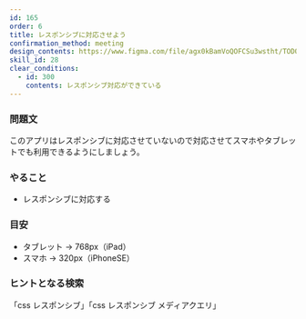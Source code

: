 ```yaml
---
id: 165
order: 6
title: レスポンシブに対応させよう
confirmation_method: meeting
design_contents: https://www.figma.com/file/agx0kBamVoQOFCSu3wstht/TODO_app?node-id=0%3A1
skill_id: 28
clear_conditions:
  - id: 300
    contents: レスポンシブ対応ができている
---
```


### 問題文

このアプリはレスポンシブに対応させていないので対応させてスマホやタブレットでも利用できるようにしましょう。

### やること

- レスポンシブに対応する

### 目安

- タブレット → 768px（iPad）
- スマホ → 320px（iPhoneSE）

### ヒントとなる検索

「css レスポンシブ」「css レスポンシブ メディアクエリ」
